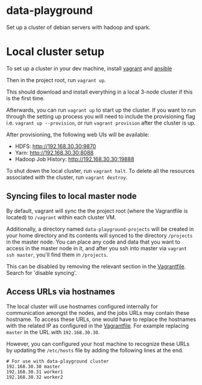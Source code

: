 # data-playground
Set up a cluster of debian servers with hadoop and spark.

# Local cluster setup

To set up a cluster in your dev machine, install [vagrant][1] and
[ansible][2]

[1]: https://www.vagrantup.com/docs/installation
[2]: https://docs.ansible.com/ansible/latest/installation_guide/intro_installation.html

Then in the project root, run `vagrant up`.

This should download and install everything in a local 3-node cluster
if this is the first time.

Afterwards, you can run `vagrant up` to start up the cluster. If you
want to run through the setting up process you will need to include the
provisioning flag i.e.  `vagrant up --provision`, or run
`vagrant provision` after the cluster is up.

After provisioning, the following web UIs will be available:
 - HDFS: http://192.168.30.30:9870
 - Yarn: http://192.168.30.30:8088
 - Hadoop Job History: http://192.168.30.30:19888

To shut down the local cluster, run `vagrant halt`. To delete all the
resources associated with the cluster, run `vagrant destroy`.

## Syncing files to local master node

By default, vagrant will sync the the project root (where the
Vagrantfile is located) to `/vagrant` within each cluster VM.

Additionally, a directory named `data-playground-projects` will be
created in your home directory and its contents will synced to the
directory `/projects` in the master node. You can place any code and
data that you want to access in the master node in it, and after you
ssh into master via `vagrant ssh master`, you'll find them in
`/projects`.

This can be disabled by removing the relevant section in the
[Vagrantfile](Vagrantfile). Search for 'disable syncing'.

## Access URLs via hostnames

The local cluster will use hostnames configured internally for
communication amongst the nodes, and the jobs URLs may contain these
hostname. To access these URLs, one would have to replace the hostnames
with the related IP as configured in the [Vagrantfile](Vagrantfile).
For example replacing `master` in the URL with `192.168.30.30`.

However, you can configured your host machine to recognize these
URLs by updating the `/etc/hosts` file by adding the following lines
at the end.

```
# For use with data-playground cluster
192.168.30.30 master
192.168.30.31 worker1
192.168.30.32 worker2
```
